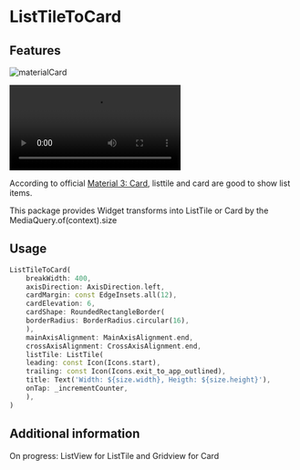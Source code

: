 # ListTileToCard

## Features

![materialCard](https://lh3.googleusercontent.com/RKy5lXvuZCUtOPcYktilkdiatXT0-Ry46KRgldMA_WVBSCJhQBGIoUznlMZfeuzvVaOtHSl1BxDkY2YAc2_oI9dx_40SFDdwkg3GeuRyrC4=s0)

![materialCard_mp4](https://github.com/koriai/listtile_to_card/blob/master/cards-swapping_3P_1.mp4)

According to official [Material 3: Card](https://m3.material.io/components/cards/guidelines#f6a5cb7b-b301-425a-a04f-229acc3bb22a), listtile and card are good to show list items.

This package provides Widget transforms into ListTile or Card by the MediaQuery.of(context).size

## Usage

```dart
ListTileToCard(
    breakWidth: 400,
    axisDirection: AxisDirection.left,
    cardMargin: const EdgeInsets.all(12),
    cardElevation: 6,
    cardShape: RoundedRectangleBorder(
    borderRadius: BorderRadius.circular(16),
    ),
    mainAxisAlignment: MainAxisAlignment.end,
    crossAxisAlignment: CrossAxisAlignment.end,
    listTile: ListTile(
    leading: const Icon(Icons.start),
    trailing: const Icon(Icons.exit_to_app_outlined),
    title: Text('Width: ${size.width}, Heigth: ${size.height}'),
    onTap: _incrementCounter,
    ),
)
```

## Additional information

On progress: ListView for ListTile and Gridview for Card
